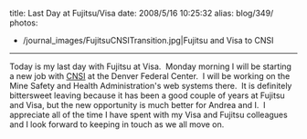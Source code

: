title: Last Day at Fujitsu/Visa
date: 2008/5/16 10:25:32
alias: blog/349/
photos:
- /journal_images/FujitsuCNSITransition.jpg|Fujitsu and Visa to CNSI
---
Today is my last day with Fujitsu at Visa.  Monday morning I will be starting a new job with [CNSI](http://www.cns-inc.com) at the Denver Federal Center.  I will be working on the Mine Safety and Health Administration's web systems there.  It is definitely bittersweet leaving because it has been a good couple of years at Fujitsu and Visa, but the new opportunity is much better for Andrea and I.  I appreciate all of the time I have spent with my Visa and Fujitsu colleagues and I look forward to keeping in touch as we all move on.